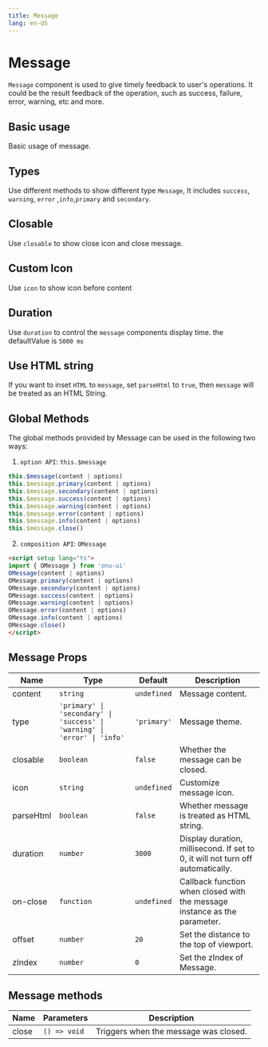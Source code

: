 ```yaml
---
title: Message
lang: en-US
---
```


# Message <update-badge/>

`Message` component is used to give timely feedback to user's operations. It could be the result feedback of the operation, such as success, failure, error, warning, etc and more.

## Basic usage

Basic usage of message.

<demo src="../example/message/basic.vue"></demo>

## Types

Use different methods to show different type `Message`, It includes `success`, `warning`, `error` ,`info`,`primary` and `secondary`.

<demo src="../example/message/types.vue" />

## Closable

Use `closable` to show close icon and close message.

<demo src="../example/message/closable.vue"></demo>

## Custom Icon

Use `icon` to show icon before content
<demo src="../example/message/icon.vue"></demo>

## Duration

Use `duration` to control the `message` components display time. the defaultValue is `5000 ms`

<demo src="../example/message/duration.vue"></demo>

## Use HTML string

If you want to inset `HTML` to `message`, set `parseHtml` to `true`, then `message` will be treated as an HTML String.

<demo src="../example/message/html.vue" />

## Global Methods

The global methods provided by Message can be used in the following two ways:

1. `option API`: `this.$message`

```ts
this.$message(content | options)
this.$message.primary(content | options)
this.$message.secondary(content | options)
this.$message.success(content | options)
this.$message.warning(content | options)
this.$message.error(content | options)
this.$message.info(content | options)
this.$message.close()
```

2. `composition API`: `OMessage`

```html
<script setup lang="ts">
import { OMessage } from 'onu-ui'
OMessage(content | options)
OMessage.primary(content | options)
OMessage.secondary(content | options)
OMessage.success(content | options)
OMessage.warning(content | options)
OMessage.error(content | options)
OMessage.info(content | options)
OMessage.close()
</script>
```

<demo src="../example/message/trigger.vue" />

## Message Props

| Name | Type | Default | Description |
| --- | --- | --- | --- |
| content | `string` | `undefined` | Message content. |
| type | `'primary' \| 'secondary' \| 'success' \| 'warning' \| 'error' \| 'info'` | `'primary'`| Message theme. |
| closable | `boolean` | `false` | Whether the message can be closed. |
| icon | `string` | `undefined` | Customize message icon. |
| parseHtml | `boolean` | `false` | Whether message is treated as HTML string. |
| duration | `number` | `3000` | Display duration, millisecond. If set to 0, it will not turn off automatically. |
| on-close | `function` | `undefined` | Callback function when closed with the message instance as the parameter. |
| offset | `number` | `20` | Set the distance to the top of viewport. |
| zIndex | `number` | `0` | Set the zIndex of Message. |

## Message methods

| Name | Parameters | Description |
| --- | --- | --- |
| close | `() => void` | Triggers when the message was closed. |
